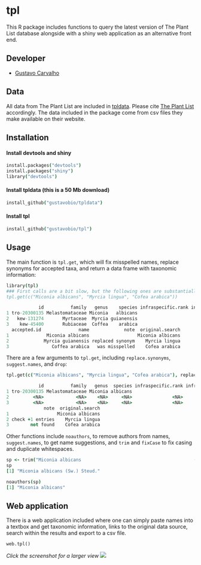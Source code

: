 tpl
===

This R package includes functions to query the latest version of The Plant List database alongside with a shiny web application as an alternative front end.

## Developer

+ [Gustavo Carvalho](https://github.com/gustavobio)

## Data

All data from The Plant List are included in [tpldata](http://github.com/gustavobio/tpldata). Please cite [The Plant List](http://www.theplantlist.org) accordingly. The data included in the package come from csv files they make available on their website.

## Installation

#### Install devtools and shiny

```coffee
install.packages("devtools")
install.packages("shiny")
library("devtools")
```

#### Install tpldata (this is a 50 Mb download)

```coffee
install_github("gustavobio/tpldata")
```

#### Install tpl

```coffee
install_github("gustavobio/tpl")
```

## Usage

The main function is `tpl.get`, which will fix misspelled names, replace synonyms for accepted taxa, and return a data frame with taxonomic information:

```coffee
library(tpl)
### First calls are a bit slow, but the following ones are substantially faster.
tpl.get(c("Miconia albicans", "Myrcia lingua", "Cofea arabica"))
```

```coffee
            id          family   genus    species infraspecific.rank infraspecific.epithet   authorship taxonomic.status.in.tpl confidence.level source
1 tro-20300135 Melastomataceae Miconia   albicans                                          (Sw.) Steud.                Accepted                M    TRO
2   kew-131274       Myrtaceae  Myrcia guianensis                                           (Aubl.) DC.                Accepted                H   WCSP
3    kew-45400       Rubiaceae  Coffea    arabica                                                    L.                Accepted                H   WCSP
  accepted.id              name             note  original.search
1              Miconia albicans                  Miconia albicans
2             Myrcia guianensis replaced synonym    Myrcia lingua
3                Coffea arabica   was misspelled    Cofea arabica
```

There are a few arguments to `tpl.get`, including `replace.synonyms`, `suggest.names`, and `drop`:

```coffee
tpl.get(c("Miconia albicans", "Myrcia lingua", "Cofea arabica"), replace.synonyms = F, suggest.names = F)
```

```coffee
            id          family   genus  species infraspecific.rank infraspecific.epithet   authorship taxonomic.status.in.tpl confidence.level source accepted.id             name
1 tro-20300135 Melastomataceae Miconia albicans                                          (Sw.) Steud.                Accepted                M    TRO             Miconia albicans
2         <NA>            <NA>    <NA>     <NA>               <NA>                  <NA>         <NA>                    <NA>             <NA>   <NA>        <NA>             <NA>
3         <NA>            <NA>    <NA>     <NA>               <NA>                  <NA>         <NA>                    <NA>             <NA>   <NA>        <NA>             <NA>
              note  original.search
1                  Miconia albicans
2 check +1 entries    Myrcia lingua
3        not found    Cofea arabica
```

Other functions include `noauthors`, to remove authors from names, `suggest.names`, to get name suggestions, and `trim` and `fixCase` to fix casing and duplicate whitespaces.

```coffee
sp <- trim("Miconia albicans                                          (Sw.) Steud.")
sp
[1] "Miconia albicans (Sw.) Steud."
```
```coffee
noauthors(sp)
[1] "Miconia albicans"
```

## Web application

There is a web application included where one can simply paste names into a textbox and get taxonomic information, links to the original data source, search within the results and export to a csv file.

```
web.tpl()
```
*Click the screenshot for a larger view*
![](http://i.imgur.com/Kjbb9nx.png)